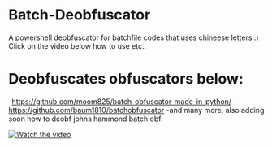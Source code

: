 # Batch-Deobfuscator
A powershell deobfuscator for batchfile codes that uses chineese letters :)
Click on the video below how to use etc..

# Deobfuscates obfuscators below:
-https://github.com/moom825/batch-obfuscator-made-in-python/
-https://github.com/baum1810/batchobfuscator
-and many more, also adding soon how to deobf johns hammond batch obf.


[![Watch the video](https://img.youtube.com/vi/8MM0lQRMRzM/maxresdefault.jpg)](https://www.youtube.com/watch?v=8MM0lQRMRzM)
